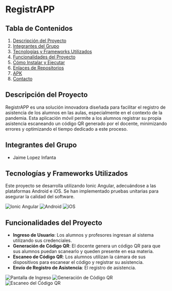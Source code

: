 # RegistrAPP

## Tabla de Contenidos
1. [Descripción del Proyecto](#descripción-del-proyecto)
2. [Integrantes del Grupo](#integrantes-del-grupo)
3. [Tecnologías y Frameworks Utilizados](#tecnologías-y-frameworks-utilizados)
4. [Funcionalidades del Proyecto](#funcionalidades-del-proyecto)
5. [Cómo Instalar y Ejecutar](#cómo-instalar-y-ejecutar-el-proyecto)
6. [Enlaces de Repositorios](#enlaces-de-repositorios)
7. [APK](#apk)
8. [Contacto](#contacto)

## Descripción del Proyecto
RegistrAPP es una solución innovadora diseñada para facilitar el registro de asistencia de los alumnos en las aulas, especialmente en el contexto de la pandemia. Esta aplicación móvil permite a los alumnos registrar su propia asistencia escaneando un código QR generado por el docente, minimizando errores y optimizando el tiempo dedicado a este proceso.

## Integrantes del Grupo
- Jaime Lopez Infanta

## Tecnologías y Frameworks Utilizados
Este proyecto se desarrolla utilizando Ionic Angular, adecuándose a las plataformas Android e iOS. Se han implementado pruebas unitarias para asegurar la calidad del software.

![Ionic Angular](url_de_la_imagen_ionic_angular)
![Android](url_de_la_imagen_android)
![iOS](url_de_la_imagen_ios)

## Funcionalidades del Proyecto
- **Ingreso de Usuario**: Los alumnos y profesores ingresan al sistema utilizando sus credenciales.
- **Generación de Código QR**: El docente genera un código QR para que sus alumnos puedan scanearlo y queden presente en esa materia.
- **Escaneo de Código QR**: Los alumnos utilizan la cámara de sus dispositivos para escanear el código y registrar su asistencia.
- **Envío de Registro de Asistencia**: El registro de asistencia.

![Pantalla de Ingreso](url_de_la_imagen_ingreso)
![Generación de Código QR](url_de_la_imagen_codigo_qr)
![Escaneo del Código QR](url_de_la_imagen_escaneo_qr)
